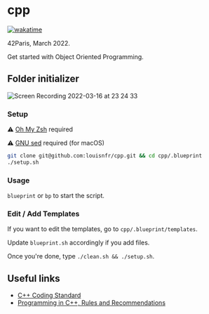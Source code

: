 # cpp

[![wakatime](https://wakatime.com/badge/user/7b6b66f5-8a9a-4187-ad50-0659cf472418/project/7696cf8f-52da-4965-a27c-c8e2e8af62f8.svg)](https://wakatime.com/@louisnfr)

42Paris, March 2022.

Get started with Object Oriented Programming.

## Folder initializer

![Screen Recording 2022-03-16 at 23 24 33](https://user-images.githubusercontent.com/57815912/158701648-53426829-0376-4214-b89a-c3ae2e207e9b.gif)

### Setup

⚠️ [Oh My Zsh](https://ohmyz.sh/) required

⚠️ [GNU sed](https://formulae.brew.sh/formula/gnu-sed) required (for macOS)

```zsh
git clone git@github.com:louisnfr/cpp.git && cd cpp/.blueprint
./setup.sh
```

### Usage

`blueprint` or `bp` to start the script.

### Edit / Add Templates

If you want to edit the templates, go to `cpp/.blueprint/templates`.

Update `blueprint.sh` accordingly if you add files.

Once you're done, type `./clean.sh && ./setup.sh`.

## Useful links 

- [C++ Coding Standard](https://users.ece.cmu.edu/~eno/coding/CppCodingStandard.html)
- [Programming in C++, Rules and Recommendations](https://www.doc.ic.ac.uk/lab/cplus/c%2B%2B.rules/)
